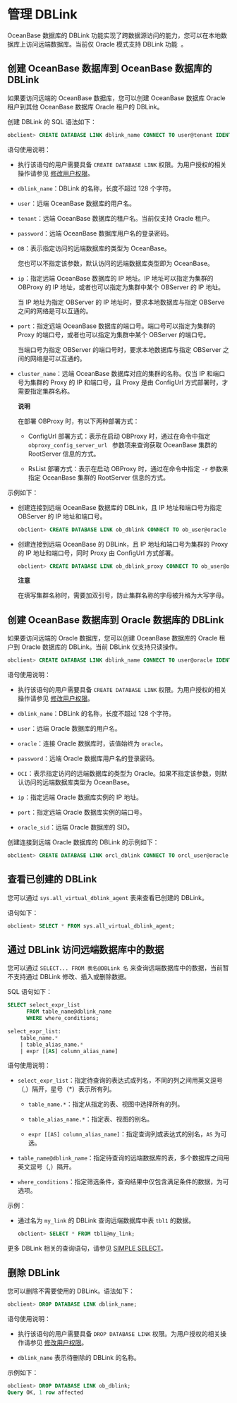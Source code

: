 管理 DBLink 
==============================

OceanBase 数据库的 DBLink 功能实现了跨数据源访问的能力，您可以在本地数据库上访问远端数据库。当前仅 Oracle 模式支持 DBLink 功能 **﻿** 。

创建 OceanBase 数据库到 OceanBase 数据库的 DBLink 
------------------------------------------------------------

如果要访问远端的 OceanBase 数据库，您可以创建 OceanBase 数据库 Oracle 租户到其他 OceanBase 数据库 Oracle 租户的 DBLink。

创建 DBLink 的 SQL 语法如下：

```sql
obclient> CREATE DATABASE LINK dblink_name CONNECT TO user@tenant IDENTIFIED BY password [OB] HOST 'ip:port' [CLUSTER cluster_name];
```



语句使用说明：

* 执行该语句的用户需要具备 `CREATE DATABASE LINK` 权限。为用户授权的相关操作请参见 [修改用户权限](../../2.basic-database-management/4.manage-tenants-1/5.manage-users-and-permissions/2.oracle-3/5.modify-user-permissions-1.md)。

  

* `dblink_name`：DBLink 的名称，长度不超过 128 个字符。

  

* `user`：远端 OceanBase 数据库的用户名。

  

* `tenant`：远端 OceanBase 数据库的租户名。当前仅支持 Oracle 租户。

  

* `password`：远端 OceanBase 数据库用户名的登录密码。

  

* `OB`：表示指定访问的远端数据库的类型为 OceanBase。

  您也可以不指定该参数，默认访问的远端数据库类型即为 OceanBase。
  

* `ip`：指定远端 OceanBase 数据库的 IP 地址。IP 地址可以指定为集群的 OBProxy 的 IP 地址，或者也可以指定为集群中某个 OBServer 的 IP 地址。

  当 IP 地址为指定 OBServer 的 IP 地址时，要求本地数据库与指定 OBServe之间的网络是可以互通的。
  

* `port`：指定远端 OceanBase 数据库的端口号。端口号可以指定为集群的 Proxy 的端口号，或者也可以指定为集群中某个 OBServer 的端口号。

  当端口号为指定 OBServer 的端口号时，要求本地数据库与指定 OBServer 之间的网络是可以互通的。
  

* `cluster_name`：远端 OceanBase 数据库对应的集群的名称。仅当 IP 和端口号为集群的 Proxy 的 IP 和端口号，且 Proxy 是由 ConfigUrl 方式部署时，才需要指定集群名称。

  **说明**

  

  在部署 OBProxy 时，有以下两种部署方式：
  * ConfigUrl 部署方式：表示在启动 OBProxy 时，通过在命令中指定 `obproxy_config_server_url ` 参数项来查询获取 OceanBase 集群的 RootServer 信息的方式。

    
  
  * RsList 部署方式：表示在启动 OBProxy 时，通过在命令中指定 `-r` 参数来指定 OceanBase 集群的 RootServer 信息的方式。

    
  

  
  




示例如下：

* 创建连接到远端 OceanBase 数据库的 DBLink，且 IP 地址和端口号为指定 OBServer 的 IP 地址和端口号。

  ```sql
  obclient> CREATE DATABASE LINK ob_dblink CONNECT TO ob_user@oracle IDENTIFIED BY 1** OB HOST '10.10.10.1:12345';
  ```

  

* 创建连接到远端 OceanBase 的 DBLink，且 IP 地址和端口号为集群的 Proxy 的 IP 地址和端口号，同时 Proxy 由 ConfigUrl 方式部署。

  ```sql
  obclient> CREATE DATABASE LINK ob_dblink_proxy CONNECT TO ob_user@oracle IDENTIFIED BY 1** OB HOST '10.10.10.2:30084' CLUSTER "ob323";
  ```

  
  **注意**

  

  在填写集群名称时，需要加双引号，防止集群名称的字母被升格为大写字母。
  




创建 OceanBase 数据库到 Oracle 数据库的 DBLink 
---------------------------------------------------------

如果要访问远端的 Oracle 数据库，您可以创建 OceanBase 数据库的 Oracle 租户到 Oracle 数据库的 DBLink。当前 DBLink 仅支持只读操作。

```sql
obclient> CREATE DATABASE LINK dblink_name CONNECT TO user@oracle IDENTIFIED BY password OCI HOST 'ip:port/oracle_sid';
```



语句使用说明：

* 执行该语句的用户需要具备 `CREATE DATABASE LINK` 权限。为用户授权的相关操作请参见 [修改用户权限](../../2.basic-database-management/4.manage-tenants-1/5.manage-users-and-permissions/2.oracle-3/5.modify-user-permissions-1.md)。

  

* `dblink_name`：DBLink 的名称，长度不超过 128 个字符。

  

* `user`：远端 Oracle 数据库的用户名。

  

* `oracle`：连接 Oracle 数据库时，该值始终为 `oracle`。

  

* `password`：远端 Oracle 数据库用户名的登录密码。

  

* `OCI`：表示指定访问的远端数据库的类型为 Oracle。如果不指定该参数，则默认访问的远端数据库类型为 OceanBase。

  

* `ip`：指定远端 Oracle 数据库实例的 IP 地址。

  

* `port`：指定远端 Oracle 数据库实例的端口号。

  

* `oracle_sid`：远端 Oracle 数据库的 SID。

  




创建连接到远端 Oracle 数据库的 DBLink 的示例如下：

```sql
obclient> CREATE DATABASE LINK orcl_dblink CONNECT TO orcl_user@oracle IDENTIFIED BY 1** OCI HOST '10.10.10.2:1521/ORCL';
```



查看已创建的 DBLink 
----------------------------------

您可以通过 `sys.all_virtual_dblink_agent` 表来查看已创建的 DBLink。

语句如下：

```sql
obclient> SELECT * FROM sys.all_virtual_dblink_agent;
```



通过 DBLink 访问远端数据库中的数据 
------------------------------------------

您可以通过 `SELECT... FROM 表名@DBLink 名` 来查询远端数据库中的数据，当前暂不支持通过 DBLink 修改、插入或删除数据。

SQL 语句如下：

```sql
SELECT select_expr_list 
      FROM table_name@dblink_name 
      WHERE where_conditions;
 
select_expr_list:
    table_name.*
    | table_alias_name.*
    | expr [[AS] column_alias_name]
```



语句使用说明：

* `select_expr_list`：指定待查询的表达式或列名，不同的列之间用英文逗号（,）隔开，星号（\*）表示所有列。

  * `table_name.*`：指定从指定的表、视图中选择所有的列。

    
  
  * `table_alias_name.*`：指定表、视图的别名。

    
  
  * `expr [[AS] column_alias_name]`：指定查询列或表达式的别名，`AS` 为可选。

    
  

  

* `table_name@dblink_name`：指定待查询的远端数据库的表，多个数据库之间用英文逗号（,）隔开。

  

* `where_conditions`：指定筛选条件，查询结果中仅包含满足条件的数据，为可选项。

  




示例：

* 通过名为 `my_link` 的 DBLink 查询远端数据库中表 `tbl1` 的数据。

  ```sql
  obclient> SELECT * FROM tbl1@my_link;
  ```

  




更多 DBLink 相关的查询语句，请参见 [SIMPLE SELECT](../../../11.sql-reference-oracle-mode/9.sql-statement-1/2.DML/5.SELECT-1/1.simple-select.md)。

删除 DBLink 
------------------------------

您可以删除不需要使用的 DBLink。语法如下：

```sql
obclient> DROP DATABASE LINK dblink_name;
```



语句使用说明：

* 执行该语句的用户需要具备 `DROP DATABASE LINK` 权限。为用户授权的相关操作请参见 [修改用户权限](../../2.basic-database-management/4.manage-tenants-1/5.manage-users-and-permissions/2.oracle-3/5.modify-user-permissions-1.md)。

  

* `dblink_name` 表示待删除的 DBLink 的名称。

  




示例如下：

```sql
obclient> DROP DATABASE LINK ob_dblink;
Query OK, 1 row affected
```



